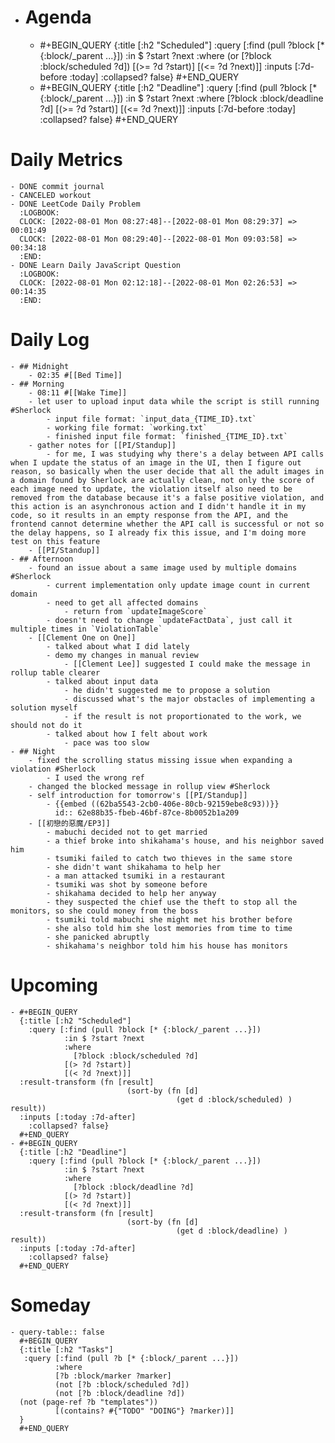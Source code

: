 - # Agenda
	- #+BEGIN_QUERY
	  {:title [:h2 "Scheduled"]
	    :query [:find (pull ?block [* {:block/_parent ...}])
	            :in $ ?start ?next
	            :where
	            (or
	              [?block :block/scheduled ?d])
	            [(>= ?d ?start)]
	            [(<= ?d ?next)]]
	  :inputs [:7d-before :today]
	    :collapsed? false}
	  #+END_QUERY
	- #+BEGIN_QUERY
	  {:title [:h2 "Deadline"]
	    :query [:find (pull ?block [* {:block/_parent ...}])
	            :in $ ?start ?next
	            :where
	              [?block :block/deadline ?d]
	            [(>= ?d ?start)]
	            [(<= ?d ?next)]]
	    :inputs [:7d-before :today]
	    :collapsed? false}
	  #+END_QUERY
# Daily Metrics
	- DONE commit journal
	- CANCELED workout
	- DONE LeetCode Daily Problem
	  :LOGBOOK:
	  CLOCK: [2022-08-01 Mon 08:27:48]--[2022-08-01 Mon 08:29:37] =>  00:01:49
	  CLOCK: [2022-08-01 Mon 08:29:40]--[2022-08-01 Mon 09:03:58] =>  00:34:18
	  :END:
	- DONE Learn Daily JavaScript Question
	  :LOGBOOK:
	  CLOCK: [2022-08-01 Mon 02:12:18]--[2022-08-01 Mon 02:26:53] =>  00:14:35
	  :END:
# Daily Log
	- ## Midnight
		- 02:35 #[[Bed Time]]
	- ## Morning
		- 08:11 #[[Wake Time]]
		- let user to upload input data while the script is still running #Sherlock
			- input file format: `input_data_{TIME_ID}.txt`
			- working file format: `working.txt`
			- finished input file format: `finished_{TIME_ID}.txt`
		- gather notes for [[PI/Standup]]
			- for me, I was studying why there's a delay between API calls when I update the status of an image in the UI, then I figure out reason, so basically when the user decide that all the adult images in a domain found by Sherlock are actually clean, not only the score of each image need to update, the violation itself also need to be removed from the database because it's a false positive violation, and this action is an asynchronous action and I didn't handle it in my code, so it results in an empty response from the API, and the frontend cannot determine whether the API call is successful or not so the delay happens, so I already fix this issue, and I'm doing more test on this feature
		- [[PI/Standup]]
	- ## Afternoon
		- found an issue about a same image used by multiple domains #Sherlock
			- current implementation only update image count in current domain
			- need to get all affected domains
				- return from `updateImageScore`
			- doesn't need to change `updateFactData`, just call it multiple times in `ViolationTable`
		- [[Clement One on One]]
			- talked about what I did lately
			- demo my changes in manual review
				- [[Clement Lee]] suggested I could make the message in rollup table clearer
			- talked about input data
				- he didn't suggested me to propose a solution
				- discussed what's the major obstacles of implementing a solution myself
				- if the result is not proportionated to the work, we should not do it
			- talked about how I felt about work
				- pace was too slow
	- ## Night
		- fixed the scrolling status missing issue when expanding a violation #Sherlock
			- I used the wrong ref
		- changed the blocked message in rollup view #Sherlock
		- self introduction for tomorrow's [[PI/Standup]]
			- {{embed ((62ba5543-2cb0-406e-80cb-92159ebe8c93))}}
			  id:: 62e88b35-fbeb-46bf-87ce-8b0052b1a209
		- [[初戀的惡魔/EP3]]
			- mabuchi decided not to get married
			- a thief broke into shikahama's house, and his neighbor saved him
			- tsumiki failed to catch two thieves in the same store
			- she didn't want shikahama to help her
			- a man attacked tsumiki in a restaurant
			- tsumiki was shot by someone before
			- shikahama decided to help her anyway
			- they suspected the chief use the theft to stop all the monitors, so she could money from the boss
			- tsumiki told mabuchi she might met his brother before
			- she also told him she lost memories from time to time
			- she panicked abruptly
			- shikahama's neighbor told him his house has monitors
# Upcoming
	- #+BEGIN_QUERY
	  {:title [:h2 "Scheduled"]
	    :query [:find (pull ?block [* {:block/_parent ...}])
	            :in $ ?start ?next
	            :where
	              [?block :block/scheduled ?d]
	            [(> ?d ?start)]
	            [(< ?d ?next)]]
	  :result-transform (fn [result]
	                          (sort-by (fn [d]
	                                     (get d :block/scheduled) ) result))    
	  :inputs [:today :7d-after]
	    :collapsed? false}
	  #+END_QUERY
	- #+BEGIN_QUERY
	  {:title [:h2 "Deadline"]
	    :query [:find (pull ?block [* {:block/_parent ...}])
	            :in $ ?start ?next
	            :where
	              [?block :block/deadline ?d]
	            [(> ?d ?start)]
	            [(< ?d ?next)]]
	  :result-transform (fn [result]
	                          (sort-by (fn [d]
	                                     (get d :block/deadline) ) result))    
	  :inputs [:today :7d-after]
	    :collapsed? false}
	  #+END_QUERY
# Someday
	- query-table:: false
	  #+BEGIN_QUERY
	  {:title [:h2 "Tasks"]
	   :query [:find (pull ?b [* {:block/_parent ...}])
	          :where
	          [?b :block/marker ?marker]
	          (not [?b :block/scheduled ?d])
	          (not [?b :block/deadline ?d])
	  (not (page-ref ?b "templates"))
	          [(contains? #{"TODO" "DOING"} ?marker)]]
	  }
	  #+END_QUERY